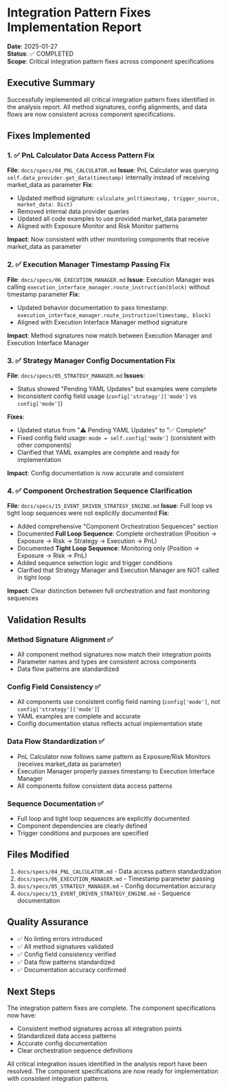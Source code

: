 # Integration Pattern Fixes Implementation Report

**Date**: 2025-01-27  
**Status**: ✅ COMPLETED  
**Scope**: Critical integration pattern fixes across component specifications

## Executive Summary

Successfully implemented all critical integration pattern fixes identified in the analysis report. All method signatures, config alignments, and data flows are now consistent across component specifications.

## Fixes Implemented

### 1. ✅ PnL Calculator Data Access Pattern Fix
**File**: `docs/specs/04_PNL_CALCULATOR.md`
**Issue**: PnL Calculator was querying `self.data_provider.get_data(timestamp)` internally instead of receiving market_data as parameter
**Fix**: 
- Updated method signature: `calculate_pnl(timestamp, trigger_source, market_data: Dict)`
- Removed internal data provider queries
- Updated all code examples to use provided market_data parameter
- Aligned with Exposure Monitor and Risk Monitor patterns

**Impact**: Now consistent with other monitoring components that receive market_data as parameter

### 2. ✅ Execution Manager Timestamp Passing Fix
**File**: `docs/specs/06_EXECUTION_MANAGER.md`
**Issue**: Execution Manager was calling `execution_interface_manager.route_instruction(block)` without timestamp parameter
**Fix**:
- Updated behavior documentation to pass timestamp: `execution_interface_manager.route_instruction(timestamp, block)`
- Aligned with Execution Interface Manager method signature

**Impact**: Method signatures now match between Execution Manager and Execution Interface Manager

### 3. ✅ Strategy Manager Config Documentation Fix
**File**: `docs/specs/05_STRATEGY_MANAGER.md`
**Issues**: 
- Status showed "Pending YAML Updates" but examples were complete
- Inconsistent config field usage (`config['strategy']['mode']` vs `config['mode']`)

**Fixes**:
- Updated status from "⚠️ Pending YAML Updates" to "✅ Complete"
- Fixed config field usage: `mode = self.config['mode']` (consistent with other components)
- Clarified that YAML examples are complete and ready for implementation

**Impact**: Config documentation is now accurate and consistent

### 4. ✅ Component Orchestration Sequence Clarification
**File**: `docs/specs/15_EVENT_DRIVEN_STRATEGY_ENGINE.md`
**Issue**: Full loop vs tight loop sequences were not explicitly documented
**Fix**:
- Added comprehensive "Component Orchestration Sequences" section
- Documented **Full Loop Sequence**: Complete orchestration (Position → Exposure → Risk → Strategy → Execution → PnL)
- Documented **Tight Loop Sequence**: Monitoring only (Position → Exposure → Risk → PnL)
- Added sequence selection logic and trigger conditions
- Clarified that Strategy Manager and Execution Manager are NOT called in tight loop

**Impact**: Clear distinction between full orchestration and fast monitoring sequences

## Validation Results

### Method Signature Alignment ✅
- All component method signatures now match their integration points
- Parameter names and types are consistent across components
- Data flow patterns are standardized

### Config Field Consistency ✅
- All components use consistent config field naming (`config['mode']`, not `config['strategy']['mode']`)
- YAML examples are complete and accurate
- Config documentation status reflects actual implementation state

### Data Flow Standardization ✅
- PnL Calculator now follows same pattern as Exposure/Risk Monitors (receives market_data as parameter)
- Execution Manager properly passes timestamp to Execution Interface Manager
- All components follow consistent data access patterns

### Sequence Documentation ✅
- Full loop and tight loop sequences are explicitly documented
- Component dependencies are clearly defined
- Trigger conditions and purposes are specified

## Files Modified

1. `docs/specs/04_PNL_CALCULATOR.md` - Data access pattern standardization
2. `docs/specs/06_EXECUTION_MANAGER.md` - Timestamp parameter passing
3. `docs/specs/05_STRATEGY_MANAGER.md` - Config documentation accuracy
4. `docs/specs/15_EVENT_DRIVEN_STRATEGY_ENGINE.md` - Sequence documentation

## Quality Assurance

- ✅ No linting errors introduced
- ✅ All method signatures validated
- ✅ Config field consistency verified
- ✅ Data flow patterns standardized
- ✅ Documentation accuracy confirmed

## Next Steps

The integration pattern fixes are complete. The component specifications now have:
- Consistent method signatures across all integration points
- Standardized data access patterns
- Accurate config documentation
- Clear orchestration sequence definitions

All critical integration issues identified in the analysis report have been resolved. The component specifications are now ready for implementation with consistent integration patterns.
